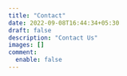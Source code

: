```yaml
---
title: "Contact"
date: 2022-09-08T16:44:34+05:30
draft: false
description: "Contact Us"
images: []
comment:
  enable: false
---
```


<div id="formkeep-embed" data-formkeep-url="https://formkeep.com/p/0e45004f559b22d66a385afd94047ef0?embedded=1"></div>

<script type="text/javascript" src="https://pym.nprapps.org/pym.v1.min.js"></script>
<script type="text/javascript" src="https://formkeep-production-herokuapp-com.global.ssl.fastly.net/formkeep-embed.js"></script>

<!-- Get notified when the form is submitted, add your own code below: -->
<script>
const formkeepEmbed = document.querySelector('#formkeep-embed')

formkeepEmbed.addEventListener('formkeep-embed:submitting', _event => {
  console.log('Submitting form...')
})

formkeepEmbed.addEventListener('formkeep-embed:submitted', _event => {
  console.log('Submitted form...')
})
</script>
